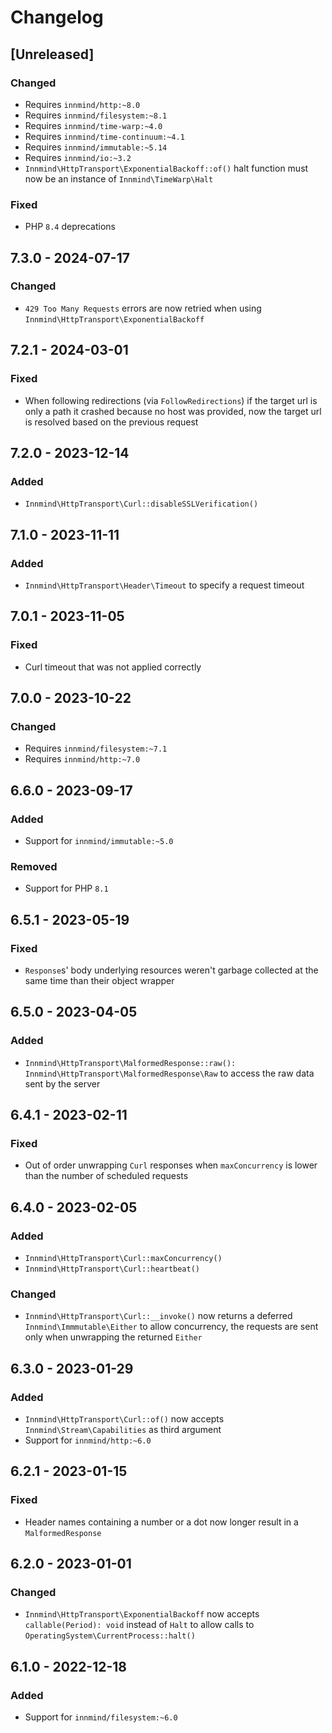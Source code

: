 # Changelog

## [Unreleased]

### Changed

- Requires `innmind/http:~8.0`
- Requires `innmind/filesystem:~8.1`
- Requires `innmind/time-warp:~4.0`
- Requires `innmind/time-continuum:~4.1`
- Requires `innmind/immutable:~5.14`
- Requires `innmind/io:~3.2`
- `Innmind\HttpTransport\ExponentialBackoff::of()` halt function must now be an instance of `Innmind\TimeWarp\Halt`

### Fixed

- PHP `8.4` deprecations

## 7.3.0 - 2024-07-17

### Changed

- `429 Too Many Requests` errors are now retried when using `Innmind\HttpTransport\ExponentialBackoff`

## 7.2.1 - 2024-03-01

### Fixed

- When following redirections (via `FollowRedirections`) if the target url is only a path it crashed because no host was provided, now the target url is resolved based on the previous request

## 7.2.0 - 2023-12-14

### Added

- `Innmind\HttpTransport\Curl::disableSSLVerification()`

## 7.1.0 - 2023-11-11

### Added

- `Innmind\HttpTransport\Header\Timeout` to specify a request timeout

## 7.0.1 - 2023-11-05

### Fixed

- Curl timeout that was not applied correctly

## 7.0.0 - 2023-10-22

### Changed

- Requires `innmind/filesystem:~7.1`
- Requires `innmind/http:~7.0`

## 6.6.0 - 2023-09-17

### Added

- Support for `innmind/immutable:~5.0`

### Removed

- Support for PHP `8.1`

## 6.5.1 - 2023-05-19

### Fixed

- `Response`s' body underlying resources weren't garbage collected at the same time than their object wrapper

## 6.5.0 - 2023-04-05

### Added

- `Innmind\HttpTransport\MalformedResponse::raw(): Innmind\HttpTransport\MalformedResponse\Raw` to access the raw data sent by the server

## 6.4.1 - 2023-02-11

### Fixed

- Out of order unwrapping `Curl` responses when `maxConcurrency` is lower than the number of scheduled requests

## 6.4.0 - 2023-02-05

### Added

- `Innmind\HttpTransport\Curl::maxConcurrency()`
- `Innmind\HttpTransport\Curl::heartbeat()`

### Changed

- `Innmind\HttpTransport\Curl::__invoke()` now returns a deferred `Innmind\Immmutable\Either` to allow concurrency, the requests are sent only when unwrapping the returned `Either`

## 6.3.0 - 2023-01-29

### Added

- `Innmind\HttpTransport\Curl::of()` now accepts `Innmind\Stream\Capabilities` as third argument
- Support for `innmind/http:~6.0`

## 6.2.1 - 2023-01-15

### Fixed

- Header names containing a number or a dot now longer result in a `MalformedResponse`

## 6.2.0 - 2023-01-01

### Changed

- `Innmind\HttpTransport\ExponentialBackoff` now accepts `callable(Period): void` instead of `Halt` to allow calls to `OperatingSystem\CurrentProcess::halt()`

## 6.1.0 - 2022-12-18

### Added

- Support for `innmind/filesystem:~6.0`
